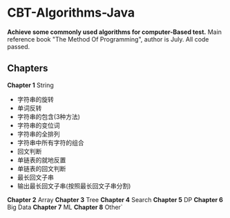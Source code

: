 # CBT-Algorithms-Java
**Achieve some commonly used algorithms for computer-Based test.**
Main reference book "The Method Of Programming", author is July. All code passed.
## Chapters
**Chapter 1** String

- 字符串的旋转
- 单词反转
- 字符串的包含(3种方法)
- 字符串的变位词
- 字符串的全排列
- 字符串中所有字符的组合
- 回文判断
- 单链表的就地反置
- 单链表的回文判断
- 最长回文子串
- 输出最长回文子串(按照最长回文子串分割)


**Chapter 2** Array
**Chapter 3** Tree
**Chapter 4** Search
**Chapter 5** DP
**Chapter 6** Big Data
**Chapter 7** ML
**Chapter 8** Other`
